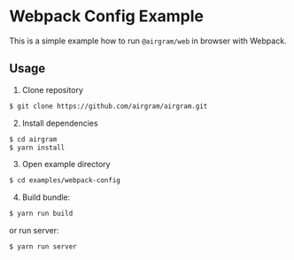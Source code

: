 # Webpack Config Example

This is a simple example how to run `@airgram/web` in browser with Webpack.

## Usage

1. Clone repository

```bash
$ git clone https://github.com/airgram/airgram.git
```

2. Install dependencies

```bash
$ cd airgram
$ yarn install
```

3. Open example directory

```bash
$ cd examples/webpack-config
```

4. Build bundle:

```bash
$ yarn run build
```

or run server:

```bash
$ yarn run server
```
